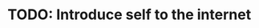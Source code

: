 # TODO: Introduce self to the internet
<!---
LunaRoseManor/LunaRoseManor is a ✨ special ✨ repository because its `README.md` (this file) appears on your GitHub profile.
You can click the Preview link to take a look at your changes.
--->
